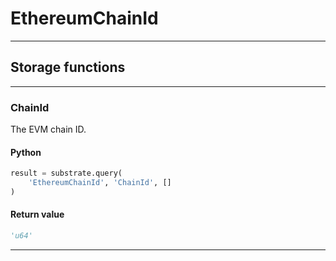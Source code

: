 
# EthereumChainId

---------
## Storage functions

---------
### ChainId
 The EVM chain ID.

#### Python
```python
result = substrate.query(
    'EthereumChainId', 'ChainId', []
)
```

#### Return value
```python
'u64'
```
---------